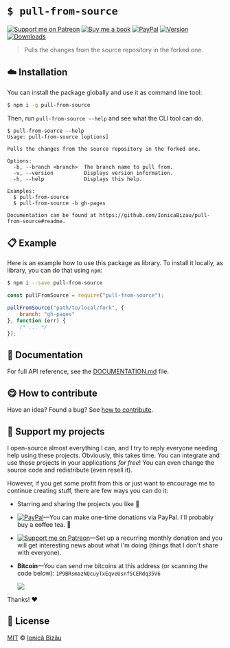 
# `$ pull-from-source`

 [![Support me on Patreon][badge_patreon]][patreon] [![Buy me a book][badge_amazon]][amazon] [![PayPal][badge_paypal_donate]][paypal-donations] [![Version](https://img.shields.io/npm/v/pull-from-source.svg)](https://www.npmjs.com/package/pull-from-source) [![Downloads](https://img.shields.io/npm/dt/pull-from-source.svg)](https://www.npmjs.com/package/pull-from-source)

> Pulls the changes from the source repository in the forked one.

## :cloud: Installation

You can install the package globally and use it as command line tool:


```sh
$ npm i -g pull-from-source
```


Then, run `pull-from-source --help` and see what the CLI tool can do.


```
$ pull-from-source --help
Usage: pull-from-source [options]

Pulls the changes from the source repository in the forked one.

Options:
  -b, --branch <branch>  The branch name to pull from.
  -v, --version          Displays version information.
  -h, --help             Displays this help.

Examples:
  $ pull-from-source
  $ pull-from-source -b gh-pages

Documentation can be found at https://github.com/IonicaBizau/pull-from-source#readme.
```

## :clipboard: Example


Here is an example how to use this package as library. To install it locally, as library, you can do that using `npm`:

```sh
$ npm i --save pull-from-source
```



```js
const pullFromSource = require("pull-from-source");

pullFromSource("path/to/local/fork", {
    branch: "gh-pages"
}, function (err) {
    /* ... */
});
```

## :memo: Documentation

For full API reference, see the [DOCUMENTATION.md][docs] file.

## :yum: How to contribute
Have an idea? Found a bug? See [how to contribute][contributing].


## :sparkling_heart: Support my projects

I open-source almost everything I can, and I try to reply everyone needing help using these projects. Obviously,
this takes time. You can integrate and use these projects in your applications *for free*! You can even change the source code and redistribute (even resell it).

However, if you get some profit from this or just want to encourage me to continue creating stuff, there are few ways you can do it:

 - Starring and sharing the projects you like :rocket:
 - [![PayPal][badge_paypal]][paypal-donations]—You can make one-time donations via PayPal. I'll probably buy a ~~coffee~~ tea. :tea:
 - [![Support me on Patreon][badge_patreon]][patreon]—Set up a recurring monthly donation and you will get interesting news about what I'm doing (things that I don't share with everyone).
 - **Bitcoin**—You can send me bitcoins at this address (or scanning the code below): `1P9BRsmazNQcuyTxEqveUsnf5CERdq35V6`

    ![](https://i.imgur.com/z6OQI95.png)

Thanks! :heart:



## :scroll: License

[MIT][license] © [Ionică Bizău][website]

[badge_patreon]: http://ionicabizau.github.io/badges/patreon.svg
[badge_amazon]: http://ionicabizau.github.io/badges/amazon.svg
[badge_paypal]: http://ionicabizau.github.io/badges/paypal.svg
[badge_paypal_donate]: http://ionicabizau.github.io/badges/paypal_donate.svg
[patreon]: https://www.patreon.com/ionicabizau
[amazon]: http://amzn.eu/hRo9sIZ
[paypal-donations]: https://www.paypal.com/cgi-bin/webscr?cmd=_s-xclick&hosted_button_id=RVXDDLKKLQRJW
[donate-now]: http://i.imgur.com/6cMbHOC.png

[license]: http://showalicense.com/?fullname=Ionic%C4%83%20Biz%C4%83u%20%3Cbizauionica%40gmail.com%3E%20(https%3A%2F%2Fionicabizau.net)&year=2016#license-mit
[website]: https://ionicabizau.net
[contributing]: /CONTRIBUTING.md
[docs]: /DOCUMENTATION.md
